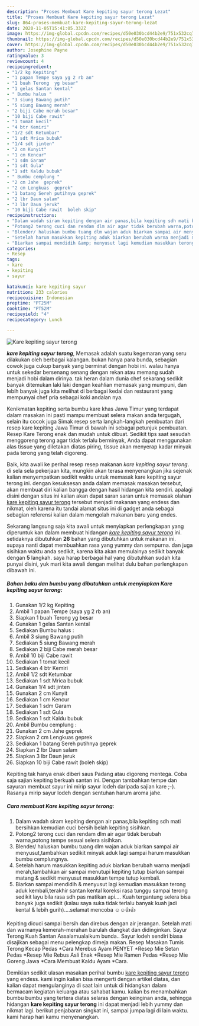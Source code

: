 ```yaml
---
description: "Proses Membuat Kare kepiting sayur terong Lezat"
title: "Proses Membuat Kare kepiting sayur terong Lezat"
slug: 864-proses-membuat-kare-kepiting-sayur-terong-lezat
date: 2020-11-05T15:41:05.332Z
image: https://img-global.cpcdn.com/recipes/d50e030bcd44b2e9/751x532cq70/kare-kepiting-sayur-terong-foto-resep-utama.jpg
thumbnail: https://img-global.cpcdn.com/recipes/d50e030bcd44b2e9/751x532cq70/kare-kepiting-sayur-terong-foto-resep-utama.jpg
cover: https://img-global.cpcdn.com/recipes/d50e030bcd44b2e9/751x532cq70/kare-kepiting-sayur-terong-foto-resep-utama.jpg
author: Josephine Payne
ratingvalue: 3
reviewcount: 4
recipeingredient:
- "1/2 kg Kepiting"
- "1 papan Tempe saya yg 2 rb an"
- "1 buah Terong  yg besar"
- "1 gelas Santan kental"
- " Bumbu halus "
- "3 siung Bawang putih"
- "5 siung Bawang merah"
- "2 biji Cabe merah besar"
- "10 biji Cabe rawit"
- "1 tomat kecil"
- "4 btr Kemiri"
- "1/2 sdt Ketumbar"
- "1 sdt Mrica bubuk"
- "1/4 sdt jinten"
- "2 cm Kunyit"
- "1 cm Kencur"
- "1 sdm Garam"
- "1 sdt Gula"
- "1 sdt Kaldu bubuk"
- " Bumbu cemplung "
- "2 cm Jahe  geprek"
- "2 cm Lengkuas  geprek"
- "1 batang Sereh putihnya geprek"
- "2 lbr Daun salam"
- "3 lbr Daun jeruk"
- "10 biji Cabe rawit  boleh skip"
recipeinstructions:
- "Dalam wadah siram kepiting dengan air panas,bila kepiting sdh mati bersihkan kemudian cuci bersih belah kepiting sisihkan."
- "Potong2 terong cuci dan rendam dlm air agar tidak berubah warna,potong tempe sesuai selera sisihkan."
- "Blender/ haluskan bumbu tuang dlm wajan aduk biarkan sampai air menyusut,tambahkan sedikit minyak aduk lagi sampai harum masukkan bumbu cemplungnya."
- "Setelah harum masukkan kepiting aduk biarkan berubah warna menjadi merah,tambahkan air sampai menutupi kepiting tutup biarkan sampai matang &amp; sedikit menyusut masukkan tempe tutup kembali."
- "Biarkan sampai mendidih &amp; menyusut lagi kemudian masukkan terong aduk kembali,terakhir santan kental koreksi rasa tunggu sampai terong sedikit layu bila rasa sdh pas matikan api.... Kuah tergantung selera bisa banyak juga sedikit (kalau saya suka tidak terlalu banyak kuah jadi kental &amp; lebih gurih)....selamat mencoba ☺☺👍👍"
categories:
- Resep
tags:
- kare
- kepiting
- sayur

katakunci: kare kepiting sayur 
nutrition: 233 calories
recipecuisine: Indonesian
preptime: "PT25M"
cooktime: "PT52M"
recipeyield: "4"
recipecategory: Lunch

---
```



![Kare kepiting sayur terong](https://img-global.cpcdn.com/recipes/d50e030bcd44b2e9/751x532cq70/kare-kepiting-sayur-terong-foto-resep-utama.jpg)

<b><i>kare kepiting sayur terong</i></b>, Memasak adalah suatu kegemaran yang seru dilakukan oleh berbagai kalangan. bukan hanya para bunda, sebagian cowok juga cukup banyak yang berminat dengan hobi ini. walau hanya untuk sekedar bersenang senang dengan rekan atau memang sudah menjadi hobi dalam dirinya. tak heran dalam dunia chef sekarang sedikit banyak ditemukan laki laki dengan keahlian memasak yang mumpuni, dan lebih banyak juga kita melihat di berbagai kedai dan restaurant yang mempunyai chef pria sebagai koki andalan nya.

Kenikmatan kepiting serta bumbu kare khas Jawa Timur yang terdapat dalam masakan ini pasti mampu membuat selera makan anda tergugah, selain itu cocok juga Simak resep serta langkah-langkah pembuatan dari resep kare kepiting Jawa Timur di bawah ini sebagai petunjuk pembuatan. Resep Kare Terong enak dan mudah untuk dibuat. Sedikit tips saat sesudah menggoreng terong agar tidak terlalu berminyak, Anda dapat menggunakan alas tissue yang diletakan diatas piring, tissue akan menyerap kadar minyak pada terong yang telah digoreng.

Baik, kita awali ke perihal resep resep makanan <i>kare kepiting sayur terong</i>. di sela sela pekerjaan kita, mungkin akan terasa menyenangkan jika sejenak kalian menyempatkan sedikit waktu untuk memasak kare kepiting sayur terong ini. dengan kesuksesan anda dalam memasak masakan tersebut, akan membuat diri kalian bangga dengan hasil hidangan kita sendiri. apalagi disini dengan situs ini kalian akan dapat saran saran untuk memasak olahan <u>kare kepiting sayur terong</u> tersebut menjadi makanan yang endess dan nikmat, oleh karena itu tandai alamat situs ini di gadget anda sebagai sebagian referensi kalian dalam mengolah makanan baru yang endes.


Sekarang langsung saja kita awali untuk menyiapkan perlengkapan yang diperuntuk kan dalam membuat hidangan <u><i>kare kepiting sayur terong</i></u> ini. setidaknya dibutuhkan <b>26</b> bahan yang dibutuhkan untuk makanan ini. supaya nanti dapat membuahkan rasa yang yummy dan sempurna. dan juga sisihkan waktu anda sedikit, karena kita akan memulainya sedikit banyak dengan <b>5</b> langkah. saya harap berbagai hal yang dibutuhkan sudah kita punyai disini, yuk mari kita awali dengan melihat dulu bahan perlengkapan dibawah ini.

<!--inarticleads1-->

##### Bahan baku dan bumbu yang dibutuhkan untuk menyiapkan Kare kepiting sayur terong:

1. Gunakan 1/2 kg Kepiting
1. Ambil 1 papan Tempe (saya yg 2 rb an)
1. Siapkan 1 buah Terong  yg besar
1. Gunakan 1 gelas Santan kental
1. Sediakan  Bumbu halus :
1. Ambil 3 siung Bawang putih
1. Sediakan 5 siung Bawang merah
1. Sediakan 2 biji Cabe merah besar
1. Ambil 10 biji Cabe rawit
1. Sediakan 1 tomat kecil
1. Sediakan 4 btr Kemiri
1. Ambil 1/2 sdt Ketumbar
1. Sediakan 1 sdt Mrica bubuk
1. Gunakan 1/4 sdt jinten
1. Gunakan 2 cm Kunyit
1. Sediakan 1 cm Kencur
1. Sediakan 1 sdm Garam
1. Sediakan 1 sdt Gula
1. Sediakan 1 sdt Kaldu bubuk
1. Ambil  Bumbu cemplung :
1. Gunakan 2 cm Jahe  geprek
1. Siapkan 2 cm Lengkuas  geprek
1. Sediakan 1 batang Sereh putihnya geprek
1. Siapkan 2 lbr Daun salam
1. Siapkan 3 lbr Daun jeruk
1. Siapkan 10 biji Cabe rawit  (boleh skip)


Kepiting tak hanya enak diberi saus Padang atau digoreng mentega. Coba saja sajian kepiting berkuah santan ini. Dengan tambahkan tempe dan sayuran membuat sayur ini mirip sayur lodeh daripada sajian kare ;-). Rasanya mirip sayur lodeh dengan sentuhan harum aroma jahe. 

<!--inarticleads2-->

##### Cara membuat Kare kepiting sayur terong:

1. Dalam wadah siram kepiting dengan air panas,bila kepiting sdh mati bersihkan kemudian cuci bersih belah kepiting sisihkan.
1. Potong2 terong cuci dan rendam dlm air agar tidak berubah warna,potong tempe sesuai selera sisihkan.
1. Blender/ haluskan bumbu tuang dlm wajan aduk biarkan sampai air menyusut,tambahkan sedikit minyak aduk lagi sampai harum masukkan bumbu cemplungnya.
1. Setelah harum masukkan kepiting aduk biarkan berubah warna menjadi merah,tambahkan air sampai menutupi kepiting tutup biarkan sampai matang &amp; sedikit menyusut masukkan tempe tutup kembali.
1. Biarkan sampai mendidih &amp; menyusut lagi kemudian masukkan terong aduk kembali,terakhir santan kental koreksi rasa tunggu sampai terong sedikit layu bila rasa sdh pas matikan api.... Kuah tergantung selera bisa banyak juga sedikit (kalau saya suka tidak terlalu banyak kuah jadi kental &amp; lebih gurih)....selamat mencoba ☺☺👍👍


Kepiting dicuci sampai bersih dan direbus dengan air jerangan. Setelah mati dan warnanya kemerah-merahan barulah diangkat dan didinginkan. Sayur Terong Kuah Santan Assalamualaikum bunda.. Sayur lodeh sendiri biasa disajikan sebagai menu pelengkap dimeja makan. Resep Masakan Tumis Terong Kecap Pedas *Cara Merebus Ayam PENYET *Resep Mie Setan Pedas *Resep Mie Rebus Asli Enak *Resep Mie Ramen Pedas *Resep Mie Goreng Jawa *Cara Membuat Kaldu Ayam *Cara. 

Demikian sedikit ulasan masakan perihal bumbu <u>kare kepiting sayur terong</u> yang endess. kami ingin kalian bisa mengerti dengan artikel diatas, dan kalian dapat mengulanginya di saat lain untuk di hidangkan dalam bermacam kegiatan keluarga atau sahabat kamu. kalian bs menambahkan bumbu bumbu yang tertera diatas selaras dengan keinginan anda, sehingga hidangan <b>kare kepiting sayur terong</b> ini dapat menjadi lebih yummy dan nikmat lagi. berikut penjabaran singkat ini, sampai jumpa lagi di lain waktu. kami harap hari kamu menyenangkan.
